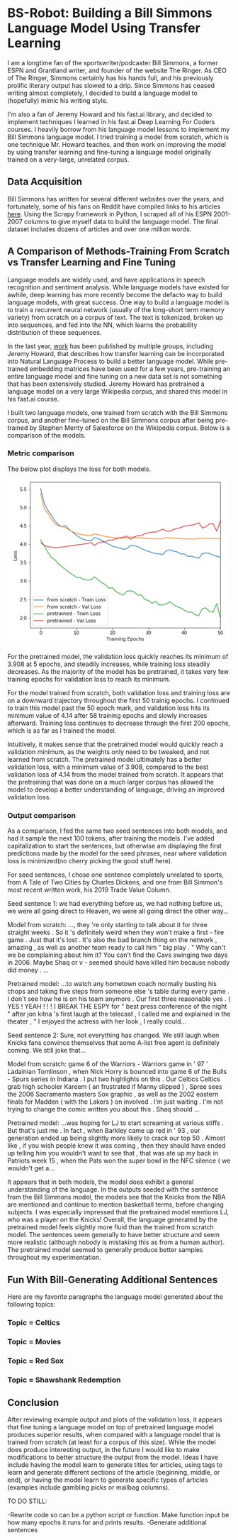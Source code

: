 # BS-Robot: Building a Bill Simmons Language Model Using Transfer Learning

I am a longtime fan of the sportswriter/podcaster Bill Simmons, a former ESPN and Grantland writer, and founder of the website The Ringer.  As CEO of The Ringer, Simmons certainly has his hands full, and his previously prolific literary output has slowed to a drip.  Since Simmons has ceased writing almost completely, I decided to build a language model to (hopefully) mimic his writing style.  

I'm also a fan of Jeremy Howard and his fast.ai library, and decided to implement techniques I learned in his fast.ai Deep Learning For Coders courses.  I heavily borrow from his language model lessons to implement my Bill Simmons language model.  I tried training a model from scratch, which is one technique Mr. Howard teaches, and then work on improving the model by using transfer learning and fine-tuning a language model originally trained on a very-large, unrelated corpus.

## Data Acquisition

Bill Simmons has written for several different websites over the years, and fortunately, some of his fans on Reddit have compiled links to his articles [here](https://www.reddit.com/r/billsimmons/comments/81fupe/the_mostly_complete_bill_simmons_archives/).  Using the Scrapy framework in Python, I scraped all of his ESPN 2001-2007 columns to give myself data to build the language model. The final dataset includes dozens of articles and over one million words.  

## A Comparison of Methods-Training From Scratch vs Transfer Learning and Fine Tuning

Language models are widely used, and have applications in speech recognition and sentiment analysis.  While language models have existed for awhile, deep learning has more recently become the defacto way to build language models, with great success.  One way to build a language model is to train a recurrent neural network (usually of the long-short term memory variety) from scratch on a corpus of text.  The text is tokenized, broken up into sequences, and fed into the NN, which learns the probability distribution of these sequences.  

In the last year, [work](https://arxiv.org/abs/1801.06146) has been published by multiple groups, including Jeremy Howard, that describes how transfer learning can be incorporated into Natural Language Process to build a better language model.  While  pre-trained embedding matrices have been used for a few years, pre-training an entire language model and fine tuning on a new data set is not something that has been extensively studied.  Jeremy Howard has pretrained a language model on a very large Wikipedia corpus, and shared this model in his fast.ai course.  

I built two language models, one trained from scratch with the Bill Simmons corpus, and another fine-tuned on the Bill Simmons corpus after being pre-trained by Stephen Merity of Salesforce on the Wikipedia corpus. Below is a comparison of the models.

### Metric comparison

The below plot displays the loss for both models. 

<img src="https://github.com/swgleave/BS-Robot/blob/master/images/Plot%20Loss.png" height="375" width="500">

For the pretrained model, the validation loss quickly reaches its minimum of 3.908 at 5 epochs, and steadily increases, while training loss steadily decreases.  As the majority of the model has be pretrained, it takes very few training epochs for validation loss to reach its minimum.

For the model trained from scratch, both validation loss and training loss are on a downward trajectory throughout the first 50 trainig epochs.  I continued to train this model past the 50 epoch mark, and validation loss hits its minimum value of 4.14 after 58 training epochs and slowly increases afterward. Training loss continues to decrease through the first 200 epochs, which is as far as I trained the model.

Intuitively, it makes sense that the pretrained model would quickly reach a validation minimum, as the weights only need to be tweaked, and not learned from scratch.  The pretrained model ultimately has a better validation loss, with a minimum value of 3.908, compared to the best validation loss of 4.14 from the model trained from scratch.  It appears that the pretraining that was done on a much larger corpus has allowed the model to develop a better understanding of language, driving an improved validation loss.

### Output comparison

As a comparison, I fed the same two seed sentences into both models, and had it sample the next 100 tokens, after training the models.  I've added capitalization to start the sentences, but otherwise am displaying the first predictions made by the model for the seed phrases, near where validation loss is minimized(no cherry picking the good stuff here).  

For seed sentences, I chose one sentence completely unrelated to sports, from A Tale of Two Cities by Charles Dickens, and one from Bill Simmon's most recent written work, his 2019 Trade Value Column. 

Seed sentence 1: we had everything before us, we had nothing before us, we were all going direct to Heaven, we were all going direct the other way...

Model from scratch:
..., they 're only starting to talk about it for three straight weeks . So it 's definitely weird when they won't make a first - fire game . Just that it's lost . It's also the bad branch thing on the network , amazing , as well as another team ready to call him " big play . " Why can't we be complaining about him it? You can't find the Cavs swinging two days in 2006. Maybe Shaq or v - seemed should have killed him because nobody did money . ...

Pretrained model:
...to watch any hometown coach normally busting his chops and taking 
 five steps from someone else 's table during every game . I don't see how he is on his team anymore . Our first three reasonable yes . 
 ( YES ! YEAH ! ! ! ) 
 BREAK THE ESPY for " best press conference of the night " 
 after jon kitna 's first laugh at the telecast , I called me and explained in the theater , " I enjoyed the actress with her look , I really could...


Seed sentence 2: Sure, not everything has changed. We still laugh when Knicks fans convince themselves that some A-list free agent is definitely coming. We still joke that...

Model from scratch:
game 6 of the Warriors - Warriors game in ' 97 ' Ladainian Tomlinson , when Nick Horry is bounced into game 6 of the Bulls - Spurs series in Indiana . I put two highlights on this . Our Celtics Celtics grab high schooler Kareem ( an frustrated if Manny slipped ) , Spree sees the 2006 Sacramento masters Sox graphic , as well as the 2002 eastern finals for Madden ( with the Lakers ) on involved . I'm just waiting . I'm not trying to change the comic written you about this . Shaq should ...

Pretrained model:
...was hoping for LJ to start screaming at various stiffs . But that's just me . In fact , when Barkley came up red in ' 93 , our generation ended up being slightly more likely to crack our top 50 . Almost like , if you wish people knew it was coming , then they should have ended up telling him you wouldn't want to see that , that was ate up my back in Patriots week 15 , when the Pats won the super bowl in the NFC silence ( we wouldn't get a... 

It appears that in both models, the model does exhibit a general understanding of the language.  In the outputs seeded with the sentence from the Bill Simmons model, the models see that the Knicks from the NBA are mentioned and continue to mention basketball terms, before changing subjects.  I was especially impressed that the pretrained model mentions LJ, who was a player on the Knicks!  Overall, the language generated by the pretrained model feels slightly more fluid than the trained from scratch model.  The sentences seem generally to have better structure and seem more realistic (although nobody is mistaking this as from a human author).  The pretrained model seemed to generally produce better samples throughout my experimentation.

## Fun With Bill-Generating Additional Sentences

Here are my favorite paragraphs the language model generated about the following topics:

### Topic = Celtics




### Topic = Movies




### Topic = Red Sox




### Topic = Shawshank Redemption



## Conclusion

After reviewing example output and plots of the validation loss, it appears that fine tuning a language model on top of pretrained language model produces superior results, when compared with a language model that is trained from scratch (at least for a corpus of this size).  While the model does produce interesting output, in the future I would like to make modifications to better structure the output from the model.  Ideas I have include having the model learn to generate titles for articles, using tags to learn and generate different sections of the article (beginning, middle, or end), or having the model learn to generate specific types of articles (examples include gambling picks or mailbag columns).    




TO DO STILL:

-Rewrite code so can be a python script or function.  Make function input be how many epochs it runs for and prints results.
-Generate additional sentences

